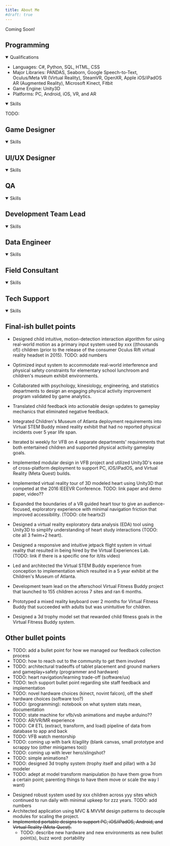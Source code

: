 ```yaml
---
title: About Me
#draft: true
---
```


Coming Soon!

## Programming

<details open>
    <summary>Qualifications</summary>

- Languages: C#, Python, SQL, HTML, CSS
- Major Libraries: PANDAS, Seaborn, Google Speech-to-Text, Oculus/Meta VR (Virtual Reality), SteamVR, OpenXR, Apple iOS/iPadOS AR (Augmented Reality), Microsoft Kinect, Fitbit
- Game Engine: Unity3D
- Platforms: PC, Android, iOS, VR, and AR

</details>

<details open>
    <summary>Skills</summary>
    <p><!-- this is here to put space between summary and words while still keeping the stats table looking like I want AND doesn't put a box around the contained text here. TODO: find a better solution to this. --></p>
    TODO:
</details>

## Game Designer

<details open>
    <summary>Skills</summary>
</details>

## UI/UX Designer

<details open>
    <summary>Skills</summary>
</details>


## QA

<details open>
    <summary>Skills</summary>
</details>

## Development Team Lead

<details open>
    <summary>Skills</summary>
</details>

## Data Engineer

<details open>
    <summary>Skills</summary>
</details>

## Field Consultant

<details open>
    <summary>Skills</summary>
</details>

## Tech Support

<details open>
    <summary>Skills</summary>
</details>

## Final-ish bullet points

<!--- final-ish bullet points --->
- Designed child intuitive, motion-detection interaction algorithm for using real-world motion as a primary input system used by xxx ((thousands of)) children (prior to the release of the consumer Oculus Rift virtual reality headset in 2015). TODO: add numbers
- Optimized input system to accommodate real-world interference and physical safety constraints for elementary school lunchroom and children's museum exhibit environments.
- Collaborated with psychology, kinesiology, engineering, and statistics departments to design an engaging physical activity improvement program validated by game analytics.
- Translated child feedback into actionable design updates to gameplay mechanics that eliminated negative feedback.
- Integrated Children's Museum of Atlanta deployment requirements into Virtual STEM Buddy mixed reality exhibit that had no reported physical incidents over 5 year life span.
- Iterated bi weekly for VFB on 4 separate departments' requirements that both entertained children and supported physical activity gameplay goals. 
- Implemented modular design in VFB project and utilized Unity3D's ease of cross-platform deployment to support PC, iOS/iPadOS, and Virtual Reality (Meta Quest) builds.
- Implemented virtual reality tour of 3D modeled heart using Unity3D that competed at the 2016 IEEEVR Conference. TODO: link paper and demo paper, video??
- Expanded the boundaries of a VR guided heart tour to give an audience-focused, exploratory experience with minimal navigation friction that improved accessibility. (TODO: cite heartx2)
- Designed a virtual reality exploratory data analysis (EDA) tool using Unity3D to simplify understanding of heart study interactions (TODO: cite all 3 fwim+2 heart).
- Designed a responsive and intuitive jetpack flight system in virtual reality that resulted in being hired by the Virtual Experiences Lab. (TODO: link if there is a specific one for it/its video)
- Led and architected the Virtual STEM Buddy experience from conception to implementation which resulted in a 5 year exhibit at the Children's Museum of Atlanta.


- Development team lead on the afterschool Virtual Fitness Buddy project that launched to 155 children across 7 sites and ran 6 months. 
- Prototyped a mixed reality keyboard over 2 months for Virtual Fitness Buddy that succeeded with adults but was unintuitive for children. 
- Designed a 3d trophy model set that rewarded child fitness goals in the Virtual Fitness Buddy system.

## Other bullet points

<!--- Ideas to massage --->
- TODO: add a bullet point for how we managed our feedback collection process
- TODO: how to reach out to the community to get them involved
- TODO: architectural tradeoffs of tablet placement and ground markers and gameplay+safety (programmer and hardware)
- TODO: heart navigation/learning trade-off (software/ux)
- TODO: tech support bullet point regarding site staff feedback and implementation
- TODO: novel hardware choices (kinect, novint falcon), off the shelf hardware choices (software too?)
- TODO: (programming): notebook on what system stats mean, documentation
- TODO: state machine for vfb/vsb animations and maybe arduino??
- TODO: AR/VR/MR experience
- TODO: C# ETL (extract, transform, and load) pipeline of data from database to app and back
- TODO: VFB watch mentorship
- TODO: coming up with bark it/agility (blank canvas, small prototype and scrappy too (other minigames too))
- TODO: coming up with lever hero/slingshot?
- TODO: simple animations?
- TODO: designed 3d trophy system (trophy itself and pillar) with a 3d modeler
- TODO: adept at model transform manipulation (to have them grow from a certain point; parenting things to have them move or scale the way I want)


<!--- Non-Erin Approved (lol) --->
- Designed robust system used by xxx children across yyy sites which continued to run daily with minimal upkeep for zzz years. TODO: add numbers
- Architected application using MVC & MVVM design patterns to decouple modules for scaling the project.
- ~~Implemented portable designs to support PC, iOS/iPadOS, Android, and Virtual Reality (Meta Quest).~~
  - TODO: describe new hardware and new environments as new bullet point(s), buzz word: portability


<!-- -->

